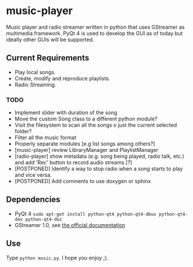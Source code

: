 # music-player
Music player and radio streamer written in python that uses GStreamer as multimedia framework.
PyQt 4 is used to develop the GUI as of today but ideally other GUIs will be supported.

## Current Requirements
- Play local songs.
- Create, modify and reproduce playlists.
- Radio Streaming.

### TODO
- Implement slider with duration of the song
- Move the custom Song class to a different python module?
- Visit the filesystem to scan all the songs o just the current selected folder?
- Filter all the music format
- Properly separate modules [e.g list songs among others?]
- [music-player] review LibraryManager and PlaylistManager
- [radio-player] show metadata (e.g. song being played, radio talk, etc.) and add 'Rec' button to record audio streams [?]
- [POSTPONED] Identify a way to stop radio when a song starts to play and vice versa.
- [POSTPONED] Add comments to use doxygen or sphinx

## Dependencies
- PyQt 4 `sudo apt-get install python-qt4 python-qt4-dbus python-qt4-dev python-qt4-doc`
- GStreamer 1.0, see [the official documentation](https://gstreamer.freedesktop.org/documentation/installing/on-linux.html)

## Use
Type `python music.py`. I hope you enjoy ;).
